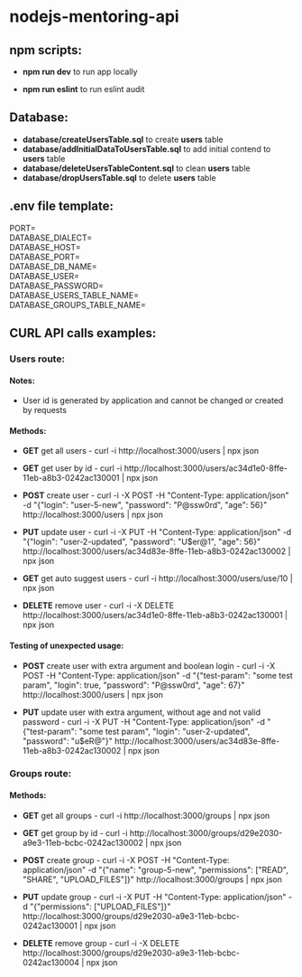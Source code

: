 # nodejs-mentoring-api

## npm scripts:

* **npm run dev** to run app locally

* **npm run eslint** to run eslint audit

## Database:

* **database/createUsersTable.sql** to create **users** table
* **database/addInitialDataToUsersTable.sql** to add initial contend to **users** table
* **database/deleteUsersTableContent.sql** to clean **users** table
* **database/dropUsersTable.sql** to delete **users** table

## .env file template:
PORT=  
DATABASE_DIALECT=  
DATABASE_HOST=  
DATABASE_PORT=  
DATABASE_DB_NAME=  
DATABASE_USER=  
DATABASE_PASSWORD=  
DATABASE_USERS_TABLE_NAME=  
DATABASE_GROUPS_TABLE_NAME=  

## CURL API calls examples:

### Users route:

#### Notes:

* User id is generated by application and cannot be changed or created by requests

#### Methods:

* **GET** get all users - curl -i http://localhost:3000/users | npx json

* **GET** get user by id - curl -i http://localhost:3000/users/ac34d1e0-8ffe-11eb-a8b3-0242ac130001 | npx json

* **POST** create user - curl -i -X POST -H "Content-Type: application/json" -d "{\"login\": \"user-5-new\", \"password\": \"P@ssw0rd\", \"age\": 56}" http://localhost:3000/users | npx json

* **PUT** update user - curl -i -X PUT -H "Content-Type: application/json" -d "{\"login\": \"user-2-updated\", \"password\": \"U$er@1\", \"age\": 56}" http://localhost:3000/users/ac34d83e-8ffe-11eb-a8b3-0242ac130002 | npx json

* **GET** get auto suggest users - curl -i http://localhost:3000/users/use/10 | npx json

* **DELETE** remove user - curl -i -X DELETE http://localhost:3000/users/ac34d1e0-8ffe-11eb-a8b3-0242ac130001 | npx json

#### Testing of unexpected usage:

* **POST** create user with extra argument and boolean login - curl -i -X POST -H "Content-Type: application/json" -d "{\"test-param\": \"some test param\", \"login\": true, \"password\": \"P@ssw0rd\", \"age\": 67}" http://localhost:3000/users | npx json

* **PUT** update user with extra argument, without age and not valid password - curl -i -X PUT -H "Content-Type: application/json" -d "{\"test-param\": \"some test param\", \"login\": \"user-2-updated\", \"password\": \"u$eR@\"}" http://localhost:3000/users/ac34d83e-8ffe-11eb-a8b3-0242ac130002 | npx json

### Groups route:

#### Methods:

* **GET** get all groups - curl -i http://localhost:3000/groups | npx json

* **GET** get group by id - curl -i http://localhost:3000/groups/d29e2030-a9e3-11eb-bcbc-0242ac130002 | npx json

* **POST** create group - curl -i -X POST -H "Content-Type: application/json" -d "{\"name\": \"group-5-new\", \"permissions\": [\"READ\", \"SHARE\", \"UPLOAD_FILES\"]}" http://localhost:3000/groups | npx json

* **PUT** update group - curl -i -X PUT -H "Content-Type: application/json" -d "{\"permissions\": [\"UPLOAD_FILES\"]}" http://localhost:3000/groups/d29e2030-a9e3-11eb-bcbc-0242ac130001 | npx json

* **DELETE** remove group - curl -i -X DELETE http://localhost:3000/groups/d29e2030-a9e3-11eb-bcbc-0242ac130004 | npx json